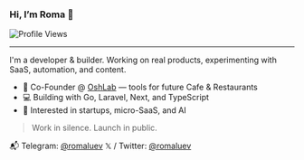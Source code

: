 ### Hi, I’m Roma 👋
<img src="https://komarev.com/ghpvc/?username=romaluev&color=blueviolet" alt="Profile Views" />

---
I'm a developer & builder. Working on real products, experimenting with SaaS, automation, and content.

- 🔨 Co-Founder @ [OshLab](https://oshlab.uz) — tools for future Cafe & Restaurants
- 💻 Building with Go, Laravel, Next, and TypeScript
- 🧠 Interested in startups, micro-SaaS, and AI

> Work in silence. Launch in public.

📬 Telegram: [@romaluev](https://t.me/romaluev)
𝕏 / Twitter: [@romaluev](https://x.com/RomaLuev)

